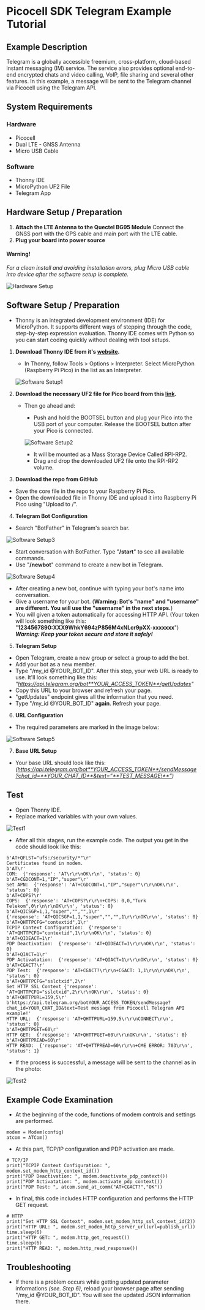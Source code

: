 # Picocell SDK Telegram Example Tutorial
## Example Description
Telegram is a globally accessible freemium, cross-platform, cloud-based instant messaging (IM) service. The service also provides optional end-to-end encrypted chats and video calling, VoIP, file sharing and several other features.
In this example, a message will be sent to the Telegram channel via Picocell using the Telegram API.

## System Requirements

### Hardware

- Picocell
- Dual LTE - GNSS Antenna
- Micro USB Cable

### Software

- Thonny IDE
- MicroPython UF2 File
- Telegram App

## Hardware Setup / Preparation

1. **Attach the LTE Antenna to the 	Quectel BG95 Module**
	Connect the GNSS port with the GPS cable and main port with the LTE cable. 
2. **Plug your board into power source**
	
#### Warning!
*For a clean install and avoiding installation errors, plug Micro USB cable into device after the software setup is complete.*



![Hardware Setup](assets/Hardware_Setup.jpg)



## Software Setup / Preparation
- Thonny is an integrated development environment (IDE) for MicroPython. It supports different ways of stepping through the code, step-by-step expression evaluation. Thonny IDE comes with Python so you can start coding quickly without dealing with tool setups. 


1. **Download Thonny IDE from it's [website](https://thonny.org).**
	- In Thonny, follow Tools > Options > Interpreter. Select MicroPython (Raspberry Pi Pico) in the list as an Interpreter. 

	![Software Setup1](assets/Software_Setup1.png)


2. **Download the necessary UF2 file for Pico board from this [link](https://www.raspberrypi.com/documentation/microcontrollers/micropython.html#drag-and-drop-micropython).**
	
	- Then go ahead and:
		- Push and hold the BOOTSEL button and plug your Pico into the USB port of your computer. Release the BOOTSEL button after your Pico is connected.
	
		![Software Setup2](assets/Software_Setup2.png)

		- It will be mounted as a Mass Storage Device Called RPI-RP2.
		- Drag and drop the downloaded UF2 file onto the RPI-RP2 volume.
3. **Download the repo from GitHub**
- Save the core file in the repo to your Raspberry Pi Pico.
- Open the downloaded file in Thonny IDE and upload it into Raspberry Pi Pico using "Upload to /".

4. **Telegram Bot Configuration**
- Search "BotFather" in Telegram's search bar.


![Software Setup3](assets/Software_Setup3.png)


-  Start conversation with BotFather. Type "**/start**" to see all available commands.
-  Use "**/newbot**" command to create a new bot in Telegram.


![Software Setup4](assets/Software_Setup4.png)

-  After creating a new bot, continue with typing your bot's name into conversation.
-  Give a username for your bot. (**Warning: Bot's "name" and "username" are different. You will use the "username" in the next steps.**)
- You will given a token automatically for accessing HTTP API. (Your token will look something like this: "**1234567890:XXX9WhkY694zP856M4xNLcr9pXX-xxxxxxx**")
***Warning: Keep your token secure and store it safely!***

5. **Telegram Setup**
- Open Telegram, create a new group or select a group to add the bot.
- Add your bot as a new member.
- Type "/my_id @YOUR_BOT_ID". After this step, your web URL is ready to use. It'll look something like this: *"https://api.telegram.org/bot**YOUR_ACCESS_TOKEN**/getUpdates"*
- Copy this URL to your browser and refresh your page.
- "getUpdates" endpoint gives all the information that you need.
- Type "/my_id @YOUR_BOT_ID" **again**. Refresh your page.

6. **URL Configuration**
- The required parameters are marked in the image below:


![Software Setup5](assets/Software_Setup5.png)



7. **Base URL Setup**
- Your base URL should look like this:
*(https://api.telegram.org/bot**YOUR_ACCESS_TOKEN**/sendMessage?chat_id=**YOUR_CHAT_ID**&text=”**TEST_MESSAGE!**”)*

## Test

- Open Thonny IDE.
- Replace marked variables with your own values.

![Test1](assets/Test1.png)

- After all this stages, run the example code. The output you get in the code should look like this: 
```
b'AT+QFLST="ufs:/security/*"\r'
Certificates found in modem.
b'AT\r'
COM:  {'response': 'AT\r\r\nOK\r\n', 'status': 0}
b'AT+CGDCONT=1,"IP","super"\r'
Set APN:  {'response': 'AT+CGDCONT=1,"IP","super"\r\r\nOK\r\n', 'status': 0}
b'AT+COPS?\r'
COPS:  {'response': 'AT+COPS?\r\r\n+COPS: 0,0,"Turk Telekom",0\r\n\r\nOK\r\n', 'status': 0}
b'AT+QICSGP=1,1,"super","","",1\r'
{'response': 'AT+QICSGP=1,1,"super","","",1\r\r\nOK\r\n', 'status': 0}
b'AT+QHTTPCFG="contextid",1\r'
TCPIP Context Configuration:  {'response': 'AT+QHTTPCFG="contextid",1\r\r\nOK\r\n', 'status': 0}
b'AT+QIDEACT=1\r'
PDP Deactivation:  {'response': 'AT+QIDEACT=1\r\r\nOK\r\n', 'status': 0}
b'AT+QIACT=1\r'
PDP Activatation:  {'response': 'AT+QIACT=1\r\r\nOK\r\n', 'status': 0}
b'AT+CGACT?\r'
PDP Test:  {'response': 'AT+CGACT?\r\r\n+CGACT: 1,1\r\n\r\nOK\r\n', 'status': 0}
b'AT+QHTTPCFG="sslctxid",2\r'
Set HTTP SSL Context {'response': 'AT+QHTTPCFG="sslctxid",2\r\r\nOK\r\n', 'status': 0}
b'AT+QHTTPURL=159,5\r'
b'https://api.telegram.org/botYOUR_ACCESS_TOKEN/sendMessage?chat_id=YOUR_CHAT_ID&text=Test message from Picocell Telegram API example!'
HTTP URL:  {'response': 'AT+QHTTPURL=159,5\r\r\nCONNECT\r\n', 'status': 0}
b'AT+QHTTPGET=60\r'
HTTP GET:  {'response': 'AT+QHTTPGET=60\r\r\nOK\r\n', 'status': 0}
b'AT+QHTTPREAD=60\r'
HTTP READ:  {'response': 'AT+QHTTPREAD=60\r\r\n+CME ERROR: 703\r\n', 'status': 1}
```

- If the process is successful, a message will be sent to the channel as in the photo:



![Test2](assets/Test2.png)



## Example Code Examination

- At the beginning of the code, functions of modem controls and settings are performed. 
```
modem = Modem(config)
atcom = ATCom()
```

- At this part, TCP/IP configuration and PDP activation are made.

```
# TCP/IP
print("TCPIP Context Configuration: ", modem.set_modem_http_context_id())
print("PDP Deactivation: ", modem.deactivate_pdp_context())
print("PDP Activatation: ", modem.activate_pdp_context())
print("PDP Test: ", atcom.send_at_comm("AT+CGACT?","OK"))
```

- In final, this code includes HTTP configuration and performs the HTTP GET request.

```
# HTTP
print("Set HTTP SSL Context", modem.set_modem_http_ssl_context_id(2))
print("HTTP URL: ", modem.set_modem_http_server_url(url=publish_url))
time.sleep(6)
print("HTTP GET: ", modem.http_get_request())
time.sleep(6)
print("HTTP READ: ", modem.http_read_response())
```

## Troubleshooting

- If there is a problem occurs while getting updated parameter informations *(see. Step 6)*, reload your browser page after sending "/my_id @YOUR_BOT_ID". You will see the updated JSON information there.


